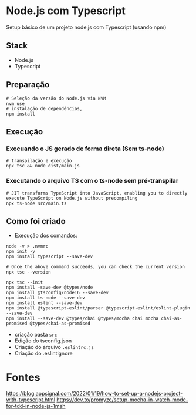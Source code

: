 # Node.js com Typescript

Setup básico de um projeto node.js com Typescript (usando npm)

## Stack

- Node.js
- Typescript

## Preparação

```shell
# Seleção da versão do Node.js via NVM
nvm use
# instalação de dependências,
npm install
```

## Execução

### Execuando o JS gerado de forma direta (Sem ts-node)

```shell
# transpilação e execução
npx tsc && node dist/main.js
```

### Executando o arquivo TS com o ts-node sem pré-transpilar

```shell
# JIT transforms TypeScript into JavaScript, enabling you to directly execute TypeScript on Node.js without precompiling
npx ts-node src/main.ts
```

## Como foi criado

- Execução dos comandos:

```shell
node -v > .nvmrc
npm init -y
npm install typescript --save-dev

# Once the above command succeeds, you can check the current version
npx tsc --version

npx tsc --init
npm install -save-dev @types/node
npm install @tsconfig/node16 --save-dev
npm install ts-node --save-dev
npm install eslint --save-dev
npm install @typescript-eslint/parser @typescript-eslint/eslint-plugin --save-dev
npm install --save-dev @types/chai @types/mocha chai mocha chai-as-promised @types/chai-as-promised
```

- criação pasta `src`
- Edição do tsconfig.json
- Criação do arquivo `.eslintrc.js`
- Criação do .eslintignore

# Fontes

https://blog.appsignal.com/2022/01/19/how-to-set-up-a-nodejs-project-with-typescript.html
https://dev.to/promyze/setup-mocha-in-watch-mode-for-tdd-in-node-js-1mah
